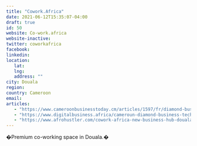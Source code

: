 ```yaml
---
title: "Cowork.Africa"
date: 2021-06-12T15:35:07-04:00
draft: true
id: 50
website: Co-work.africa
website-inactive: 
twitter: coworkafrica
facebook: 
linkedin: 
location: 
   lat: 
   lng: 
   address: ""
city: Douala
region: 
country: Cameroon
email: 
articles:
   - "https://www.cameroonbusinesstoday.cm/articles/1597/fr/diamond-business-technologies-coworking-space-training-centre-operational"
   - "https://www.digitalbusiness.africa/cameroun-diamond-business-technologies-de-georges-mpoudi-ngole-lance-cowork-africa-a-douala/"
   - "https://www.afrohustler.com/cowork-africa-new-business-hub-douala/"
---
```

�Premium co-working space in Douala.�
